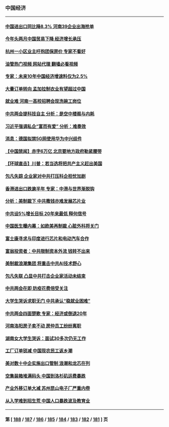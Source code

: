 ### 中国经济
---
#### [中国进出口同比降8.3% 河南39企业出海抢单](../../pages/ncid283/n13944811.md?03080445) 
#### [今年头两月中国贸易下降 经济增长承压](../../pages/ncid283/n13945034.md?03080445) 
#### [杭州一小区业主吁抱团保房价 专家不看好](../../pages/ncid283/n13944695.md?03080445) 
#### [油管热门视频 网站代理 翻墙必看视频](http://138.2.39.72:81/youtube.html?epic-marker?03080445)
#### [专家：未来10年中国经济增速料仅为2.5%](../../pages/ncid283/n13944705.md?03080445) 
#### [大量订单转向 孟加拉制衣业有望超过中国](../../pages/ncid283/n13944709.md?03080445) 
#### [就业难 河南一高校招聘会现洗碗工岗位](../../pages/ncid283/n13944386.md?03080445) 
#### [中共两会提科技自主 分析：是空中楼阁与内耗](../../pages/ncid283/n13944137.md?03080445) 
#### [习近平强调私企“富而有爱” 分析：难奏效](../../pages/ncid283/n13944411.md?03080445) 
#### [消息：德国拟禁5G网使用华为中兴组件](../../pages/ncid283/n13944416.md?03080445) 
#### [【中国禁闻】赤字6万亿 北京要地方政府勒紧腰带](../../pages/ncid283/n13944121.md?03080445) 
#### [【环球直击】川普：若当选将把共产主义赶出美国](../../pages/ncid283/n13944131.md?03080445) 
#### [包凡失踪 企业家对中共打压科企担忧加剧](../../pages/ncid283/n13944043.md?03080445) 
#### [香港进出口跌逾半年 专家：中港与世界渐脱钩](../../pages/ncid283/n13944025.md?03080445) 
#### [分析：美制裁下 中共撒钱亦难发展芯片业](../../pages/ncid283/n13943934.md?03080445) 
#### [中共设5%增长目标 20年来最低 释何信号](../../pages/ncid283/n13943704.md?03080445) 
#### [中国医生曝内幕：如欧美再制裁 心脏外科将关门](../../pages/ncid283/n13943181.md?03080445) 
#### [富士康寻求与印度进行芯片和电动汽车合作](../../pages/ncid283/n13943154.md?03080445) 
#### [富翁投资者：中共限制资本外流 钱转不出来](../../pages/ncid283/n13942831.md?03080445) 
#### [美制裁浪潮集团 将重击中共AI技术野心](../../pages/ncid283/n13942798.md?03080445) 
#### [包凡失联 凸显中共打击企业家活动未结束](../../pages/ncid283/n13942585.md?03080445) 
#### [中共两会在即 防疫花费倍受关注](../../pages/ncid283/n13942587.md?03080445) 
#### [大学生哭诉求职无门 中共承认“稳就业困难”](../../pages/ncid283/n13942260.md?03080445) 
#### [中共两会四面楚歌 专家：经济或倒退20年](../../pages/ncid283/n13942270.md?03080445) 
#### [河南洛阳房子卖不动 房仲员工纷纷离职](../../pages/ncid283/n13942000.md?03080445) 
#### [湖南女大学生哭诉：面试30多次仍无工作](../../pages/ncid283/n13942188.md?03080445) 
#### [工厂订单锐减 中国现农民工返乡潮](../../pages/ncid283/n13941947.md?03080445) 
#### [美对数十中企实施出口管制 浪潮和龙芯在列](../../pages/ncid283/n13941870.md?03080445) 
#### [空集装箱堆满码头 中国到洛杉矶运费暴跌](../../pages/ncid283/n13941766.md?03080445) 
#### [产业外移订单大减 苏州昆山电子厂严重内卷](../../pages/ncid283/n13941502.md?03080445) 
#### [从入学难到招生荒 中国人口暴跌波及教育业](../../pages/ncid283/n13941408.md?03080445) 

---
#### 第 [ [188](./188.md?03080445) / [187](./187.md?03080445) / [186](./186.md?03080445) / [185](./185.md?03080445) / [184](./184.md?03080445) / [183](./183.md?03080445) / [182](./182.md?03080445) / [181](./181.md?03080445) ] 页
